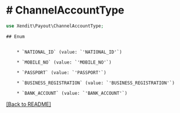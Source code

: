 # # ChannelAccountType


```php
use Xendit\Payout\ChannelAccountType;
```

    ## Enum

    
        * `NATIONAL_ID` (value: `'NATIONAL_ID'`)
    
        * `MOBILE_NO` (value: `'MOBILE_NO'`)
    
        * `PASSPORT` (value: `'PASSPORT'`)
    
        * `BUSINESS_REGISTRATION` (value: `'BUSINESS_REGISTRATION'`)
    
        * `BANK_ACCOUNT` (value: `'BANK_ACCOUNT'`)
    

[[Back to README]](../../README.md)
